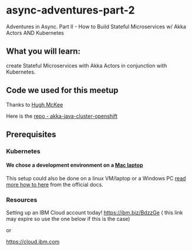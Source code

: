 # async-adventures-part-2
Adventures in Async. Part II - How to Build Stateful Microservices w/ Akka Actors AND Kubernetes

## What you will learn:
create Stateful Microservices with Akka Actors in conjunction with Kubernetes.

## Code we used for this meetup
Thanks to [Hugh McKee](https://github.com/mckeeh3)

Here is the [repo - akka-java-cluster-openshift](
https://github.com/mckeeh3/akka-java-cluster-openshift )


## Prerequisites

### Kubernetes 
#### We chose a development environment on a [Mac laptop](./setup-local-env/minishift-mac-setup.md) 

This setup could also be done on a linux VM/laptop or a Windows PC
[read more how to here](https://docs.okd.io/latest/minishift/getting-started/setting-up-virtualization-environment.html) from the official docs.


### Resources
Setting up an IBM Cloud account today!
https://ibm.biz/BdzzGe ( this link may expire so use the one below if this is the case)

or 

https://cloud.ibm.com 
